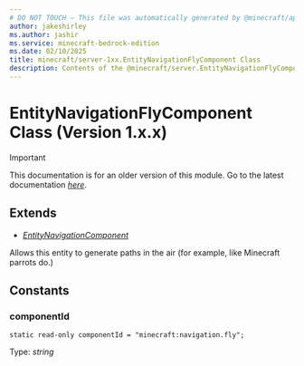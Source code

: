 ```yaml
---
# DO NOT TOUCH — This file was automatically generated by @minecraft/api-docs-generator, to report problems file an issue at https://github.com/Mojang/minecraft-scripting-libraries
author: jakeshirley
ms.author: jashir
ms.service: minecraft-bedrock-edition
ms.date: 02/10/2025
title: minecraft/server-1xx.EntityNavigationFlyComponent Class
description: Contents of the @minecraft/server.EntityNavigationFlyComponent class (Version 1.x.x).
---
```

# EntityNavigationFlyComponent Class (Version 1.x.x)

> [!IMPORTANT]
> This documentation is for an older version of this module. Go to the latest documentation [*here*](../../../scriptapi/minecraft/server/EntityNavigationFlyComponent.md).

## Extends
- [*EntityNavigationComponent*](EntityNavigationComponent.md)

Allows this entity to generate paths in the air (for example, like Minecraft parrots do.)

## Constants

### **componentId**
`static read-only componentId = "minecraft:navigation.fly";`

Type: *string*
